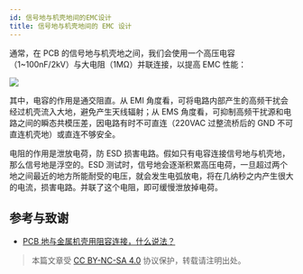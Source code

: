 ```yaml
---
id: 信号地与机壳地间的EMC设计
title: 信号地与机壳地间的 EMC 设计
---
```


通常，在 PCB 的信号地与机壳地之间，我们会使用一个高压电容（1~100nF/2kV）与大电阻（1MΩ）并联连接，以提高 EMC 性能：

![](https://cos.wiki-power.com/img/20220620162528.png)

其中，电容的作用是通交阻直。从 EMI 角度看，可将电路内部产生的高频干扰会经过机壳流入大地，避免产生天线辐射；从 EMS 角度看，可抑制高频干扰源和电路之间的瞬态共模压差，因电路有时不可直连（220VAC 过整流桥后的 GND 不可直连机壳地）或直连不够安全。

电阻的作用是泄放电荷，防 ESD 损害电路。假如只有电容连接信号地与机壳地，那么信号地是浮空的。ESD 测试时，信号地会逐渐积累高压电荷，一旦超过两个地之间最近的地方所能耐受的电压，就会发生电弧放电，将在几纳秒之内产生很大的电流，损害电路。并联了这个电阻，即可缓慢泄放掉电荷。

## 参考与致谢

- [PCB 地与金属机壳用阻容连接，什么说法？](https://mp.weixin.qq.com/s/vAdoDyBed4uIfISrP0Zeyw)

> 本篇文章受 [CC BY-NC-SA 4.0](https://creativecommons.org/licenses/by/4.0/deed.zh) 协议保护，转载请注明出处。

